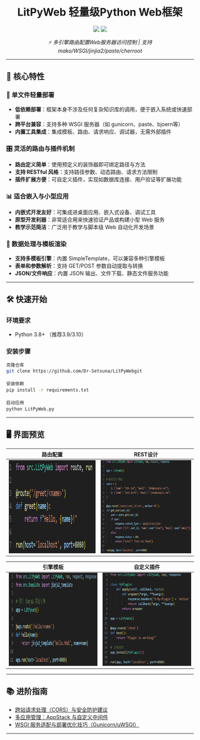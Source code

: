 # <h1 align="center">LitPyWeb 轻量级Python Web框架</h1>
<p align="center">
  <img src="https://img.shields.io/github/stars/Polylanger/MetaCSE?style=for-the-badge&logo=starship&color=gold">
  <img src="https://img.shields.io/github/release/Polylanger/MetaCSE?style=for-the-badge&logo=azurepipelines">
</p>

<p align="center">
  <em>⚡ 多引擎路由配置Web服务器访问控制 | 支持 mako/WSGI/jinjia2/paste/cherroot</em>
</p>

---

## 🌟 核心特性

### 🚀 单文件轻量部署
- **低依赖部署**：框架本身不涉及任何复杂知识库的调用，便于嵌入系统或快速部署
- **跨平台兼容**：支持多种 WSGI 服务器（如 gunicorn、paste、bjoern等）
- **内置工具集成**：集成模板、路由、请求响应、调试器，无需外部插件

### 🎛 灵活的路由与插件机制
- **路由定义简单**：使用预定义的装饰器即可绑定路径与方法
- **支持 RESTful 风格**：支持路径参数、动态路由、请求方法限制
- **插件扩展方便**：可自定义插件，实现如数据库连接、用户验证等扩展功能

### 📊 适合嵌入与小型应用
- **内嵌式开发友好**：可集成进桌面应用、嵌入式设备、调试工具
- **原型开发利器**：非常适合用来快速验证产品或构建小型 Web 服务
- **教学示范简洁**：广泛用于教学与脚本级 Web 自动化开发场景

### 🧩 数据处理与模板渲染
- **支持多模板引擎**：内置 SimpleTemplate，可以兼容多种引擎模板
- **表单和参数解析**：支持 GET/POST 参数自动提取与转换
- **JSON/文件响应**：内置 JSON 输出、文件下载、静态文件服务功能

---

## 🛠 快速开始

### 环境要求
- Python 3.8+ （推荐3.9/3.10）

### 安装步骤
```bash
克隆仓库
git clone https://github.com/Dr-Setsuna/LitPyWebgit

安装依赖
pip install -r requirements.txt

启动应用
python LitPyWeb.py
```

---

## 🖥 界面预览

| 路由配置 | REST设计 |
|----------|----------|
| <img src="doc/img/route.png" width="400" height="250"> | <img src="doc/img/restful.png" width="400" height="250"> |

| 引擎模板 | 自定义插件 |
|----------|----------|
| <img src="doc/img/template.png" width="400" height="250"> | <img src="doc/img/plugin.png" width="400" height="250"> |

---

## 📚 进阶指南

- [跨站请求处理（CORS）与安全防护建议](https://bottlepy.org/docs/dev/recipes.htm#cross-origin-resource-sharing-cors)
- [多应用管理：AppStack 与自定义中间件](https://bottlepy.org/docs/dev/recipes.htmlswitching-between-multiple-applications)
- [WSGI 服务适配与部署优化技巧（Gunicorn/uWSGI）](https://bottlepy.org/docs/dev/recipes.htmusing-gunicorn)

---